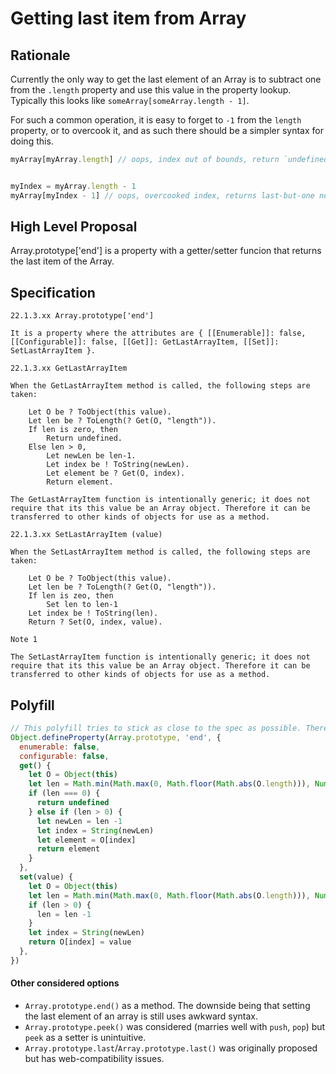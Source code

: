 # Getting last item from Array

## Rationale

Currently the only way to get the last element of an Array is to subtract one from the `.length` property and use this value in the property lookup. Typically this looks like `someArray[someArray.length - 1]`.

For such a common operation, it is easy to forget to `-1` from the `length` property, or to overcook it, and as such there should be a simpler syntax for doing this.

```js
myArray[myArray.length] // oops, index out of bounds, return `undefined`, scratch head for hours from silly mistake


myIndex = myArray.length - 1
myArray[myIndex - 1] // oops, overcooked index, returns last-but-one not last, scratch head for hours from silly mistake
```

## High Level Proposal

Array.prototype['end'] is a property with a getter/setter funcion that returns the last item of the Array.

## Specification

```
22.1.3.xx Array.prototype['end']

It is a property where the attributes are { [[Enumerable]]: false, [[Configurable]]: false, [[Get]]: GetLastArrayItem, [[Set]]: SetLastArrayItem }.

22.1.3.xx GetLastArrayItem 

When the GetLastArrayItem method is called, the following steps are taken:

    Let O be ? ToObject(this value).
    Let len be ? ToLength(? Get(O, "length")).
    If len is zero, then
        Return undefined.
    Else len > 0,
        Let newLen be len-1.
        Let index be ! ToString(newLen).
        Let element be ? Get(O, index).
        Return element. 

The GetLastArrayItem function is intentionally generic; it does not require that its this value be an Array object. Therefore it can be transferred to other kinds of objects for use as a method.

22.1.3.xx SetLastArrayItem (value)

When the SetLastArrayItem method is called, the following steps are taken:

    Let O be ? ToObject(this value).
    Let len be ? ToLength(? Get(O, "length")).
    If len is zeo, then
        Set len to len-1
    Let index be ! ToString(len).
    Return ? Set(O, index, value).

Note 1

The SetLastArrayItem function is intentionally generic; it does not require that its this value be an Array object. Therefore it can be transferred to other kinds of objects for use as a method.
```

## Polyfill


```js
// This polyfill tries to stick as close to the spec as possible. There are polyfills which could use less code.
Object.defineProperty(Array.prototype, 'end', {
  enumerable: false,
  configurable: false,
  get() {
    let O = Object(this)
    let len = Math.min(Math.max(0, Math.floor(Math.abs(O.length))), Number.MAX_SAFE_INTEGER)
    if (len === 0) {
      return undefined
    } else if (len > 0) {
      let newLen = len -1
      let index = String(newLen)
      let element = O[index]
      return element
    }
  },
  set(value) {
    let O = Object(this)
    let len = Math.min(Math.max(0, Math.floor(Math.abs(O.length))), Number.MAX_SAFE_INTEGER)
    if (len > 0) {
      len = len -1
    }
    let index = String(newLen)
    return O[index] = value
  },
})
```

#### Other considered options

 - `Array.prototype.end()` as a method. The downside being that setting the last element of an array is still uses awkward syntax.
 - `Array.prototype.peek()` was considered (marries well with `push`, `pop`) but `peek` as a setter is unintuitive.
 - `Array.prototype.last`/`Array.prototype.last()` was originally proposed but has web-compatibility issues.
